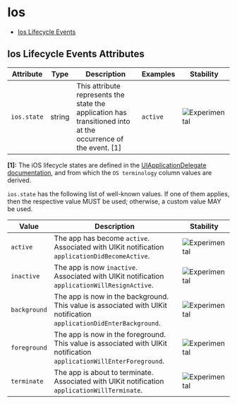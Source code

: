 <!--- Hugo front matter used to generate the website version of this page:
--->

<!-- NOTE: THIS FILE IS AUTOGENERATED. DO NOT EDIT BY HAND. -->
<!-- see templates/registry/markdown/attribute_namespace.md.j2 -->

# Ios

- [Ios Lifecycle Events](#ios-lifecycle-events)

## Ios Lifecycle Events Attributes

| Attribute   | Type   | Description                                                                                                   | Examples | Stability                                                        |
| ----------- | ------ | ------------------------------------------------------------------------------------------------------------- | -------- | ---------------------------------------------------------------- |
| `ios.state` | string | This attribute represents the state the application has transitioned into at the occurrence of the event. [1] | `active` | ![Experimental](https://img.shields.io/badge/-experimental-blue) |

**[1]:** The iOS lifecycle states are defined in the [UIApplicationDelegate documentation](https://developer.apple.com/documentation/uikit/uiapplicationdelegate#1656902), and from which the `OS terminology` column values are derived.

`ios.state` has the following list of well-known values. If one of them applies, then the respective value MUST be used; otherwise, a custom value MAY be used.

| Value        | Description                                                                                                          | Stability                                                        |
| ------------ | -------------------------------------------------------------------------------------------------------------------- | ---------------------------------------------------------------- |
| `active`     | The app has become `active`. Associated with UIKit notification `applicationDidBecomeActive`.                        | ![Experimental](https://img.shields.io/badge/-experimental-blue) |
| `inactive`   | The app is now `inactive`. Associated with UIKit notification `applicationWillResignActive`.                         | ![Experimental](https://img.shields.io/badge/-experimental-blue) |
| `background` | The app is now in the background. This value is associated with UIKit notification `applicationDidEnterBackground`.  | ![Experimental](https://img.shields.io/badge/-experimental-blue) |
| `foreground` | The app is now in the foreground. This value is associated with UIKit notification `applicationWillEnterForeground`. | ![Experimental](https://img.shields.io/badge/-experimental-blue) |
| `terminate`  | The app is about to terminate. Associated with UIKit notification `applicationWillTerminate`.                        | ![Experimental](https://img.shields.io/badge/-experimental-blue) |
